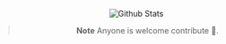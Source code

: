 <div align="center">
<div/>
  
![Github Stats](https://github-readme-stats.vercel.app/api?username=mmsaki)
  
> **Note**
> Anyone is welcome contribute 🐶.
